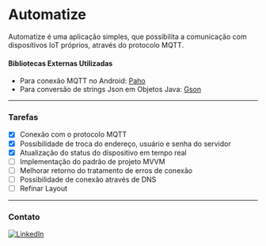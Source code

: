 # Automatize

Automatize é uma aplicação simples, que possibilita a comunicação com dispositivos IoT próprios, através do protocolo MQTT.

#### Bibliotecas Externas Utilizadas

* Para conexão MQTT no Android: [Paho](https://github.com/eclipse/paho.mqtt.android)  
* Para conversão de strings Json em Objetos Java: [Gson](https://github.com/google/gson)

--- 


### Tarefas

- [x] Conexão com o protocolo MQTT
- [x] Possibilidade de troca do endereço, usuário e senha do servidor
- [x] Atualização do status do dispositivo em tempo real
- [ ] Implementação do padrão de projeto MVVM
- [ ] Melhorar retorno do tratamento de erros de conexão
- [ ] Possibilidade de conexão através de DNS
- [ ] Refinar Layout

---

<!-- CONTATO -->
### Contato

[![LinkedIn][linkedin-shield]][linkedin-url]


<!-- https://www.markdownguide.org/basic-syntax/#reference-style-links -->
[linkedin-shield]: https://img.shields.io/badge/-LinkedIn-black.svg?style=for-the-badge&logo=linkedin&colorB=555
[linkedin-url]: https://www.linkedin.com/in/natanael-sousa-94337b119
